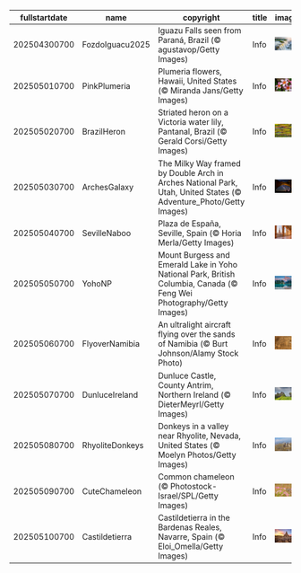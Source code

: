 |fullstartdate|name|copyright|title|image|
|--|--|--|--|--|
202504300700|FozdoIguacu2025|Iguazu Falls seen from Paraná, Brazil (© agustavop/Getty Images)|Info|![](/en-AU/2025/05/202504300700FozdoIguacu2025.jpg)|
202505010700|PinkPlumeria|Plumeria flowers, Hawaii, United States (© Miranda Jans/Getty Images)|Info|![](/en-AU/2025/05/202505010700PinkPlumeria.jpg)|
202505020700|BrazilHeron|Striated heron on a Victoria water lily, Pantanal, Brazil (© Gerald Corsi/Getty Images)|Info|![](/en-AU/2025/05/202505020700BrazilHeron.jpg)|
202505030700|ArchesGalaxy|The Milky Way framed by Double Arch in Arches National Park, Utah, United States (© Adventure_Photo/Getty Images)|Info|![](/en-AU/2025/05/202505030700ArchesGalaxy.jpg)|
202505040700|SevilleNaboo|Plaza de España, Seville, Spain (© Horia Merla/Getty Images)|Info|![](/en-AU/2025/05/202505040700SevilleNaboo.jpg)|
202505050700|YohoNP|Mount Burgess and Emerald Lake in Yoho National Park, British Columbia, Canada (© Feng Wei Photography/Getty Images)|Info|![](/en-AU/2025/05/202505050700YohoNP.jpg)|
202505060700|FlyoverNamibia|An ultralight aircraft flying over the sands of Namibia (© Burt Johnson/Alamy Stock Photo)|Info|![](/en-AU/2025/05/202505060700FlyoverNamibia.jpg)|
202505070700|DunluceIreland|Dunluce Castle, County Antrim, Northern Ireland (© DieterMeyrl/Getty Images)|Info|![](/en-AU/2025/05/202505070700DunluceIreland.jpg)|
202505080700|RhyoliteDonkeys|Donkeys in a valley near Rhyolite, Nevada, United States (© Moelyn Photos/Getty Images)|Info|![](/en-AU/2025/05/202505080700RhyoliteDonkeys.jpg)|
202505090700|CuteChameleon|Common chameleon (© Photostock-Israel/SPL/Getty Images)|Info|![](/en-AU/2025/05/202505090700CuteChameleon.jpg)|
202505100700|Castildetierra|Castildetierra in the Bardenas Reales, Navarre, Spain (© Eloi_Omella/Getty Images)|Info|![](/en-AU/2025/05/202505100700Castildetierra.jpg)|
